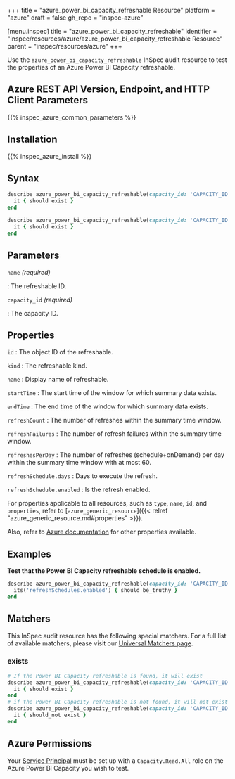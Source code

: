 +++
title = "azure_power_bi_capacity_refreshable Resource"
platform = "azure"
draft = false
gh_repo = "inspec-azure"

[menu.inspec]
title = "azure_power_bi_capacity_refreshable"
identifier = "inspec/resources/azure/azure_power_bi_capacity_refreshable Resource"
parent = "inspec/resources/azure"
+++

Use the `azure_power_bi_capacity_refreshable` InSpec audit resource to test the properties of an Azure Power BI Capacity refreshable.

## Azure REST API Version, Endpoint, and HTTP Client Parameters

{{% inspec_azure_common_parameters %}}

## Installation

{{% inspec_azure_install %}}

## Syntax

```ruby
describe azure_power_bi_capacity_refreshable(capacity_id: 'CAPACITY_ID', name: 'REFRESHABLE_ID') do
  it { should exist }
end
```

```ruby
describe azure_power_bi_capacity_refreshable(capacity_id: 'CAPACITY_ID', name: 'REFRESHABLE_ID')  do
  it { should exist }
end
```

## Parameters

`name` _(required)_

: The refreshable ID.

`capacity_id` _(required)_

: The capacity ID.

## Properties

`id`
: The object ID of the refreshable.

`kind`
: The refreshable kind.

`name`
: Display name of refreshable.

`startTime`
: The start time of the window for which summary data exists.

`endTime`
: The end time of the window for which summary data exists.

`refreshCount`
: The number of refreshes within the summary time window.

`refreshFailures`
: The number of refresh failures within the summary time window.

`refreshesPerDay`
: The number of refreshes (schedule+onDemand) per day within the summary time window with at most 60.

`refreshSchedule.days`
: Days to execute the refresh.

`refreshSchedule.enabled`
: Is the refresh enabled.


For properties applicable to all resources, such as `type`, `name`, `id`, and `properties`, refer to [`azure_generic_resource`]({{< relref "azure_generic_resource.md#properties" >}}).

Also, refer to [Azure documentation](https://docs.microsoft.com/en-us/rest/api/power-bi/capacities/get-refreshable-for-capacity) for other properties available.

## Examples

**Test that the Power BI Capacity refreshable schedule is enabled.**

```ruby
describe azure_power_bi_capacity_refreshable(capacity_id: 'CAPACITY_ID', name: 'REFRESHABLE_ID')  do
  its('refreshSchedules.enabled') { should be_truthy }
end
```

## Matchers

This InSpec audit resource has the following special matchers. For a full list of available matchers, please visit our [Universal Matchers page](/inspec/matchers/).

### exists

```ruby
# If the Power BI Capacity refreshable is found, it will exist
describe azure_power_bi_capacity_refreshable(capacity_id: 'CAPACITY_ID', name: 'REFRESHABLE_ID')  do
  it { should exist }
end
# if the Power BI Capacity refreshable is not found, it will not exist
describe azure_power_bi_capacity_refreshable(capacity_id: 'CAPACITY_ID', name: 'REFRESHABLE_ID')  do
  it { should_not exist }
end
```

## Azure Permissions

Your [Service Principal](https://docs.microsoft.com/en-us/azure/azure-resource-manager/resource-group-create-service-principal-portal) must be set up with a `Capacity.Read.All` role on the Azure Power BI Capacity you wish to test.
